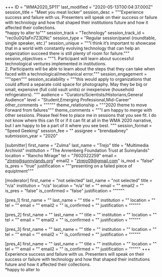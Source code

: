 +++
ID = "WMA2020_SP11"
last_modified = "2020-05-13T00:04:37.000Z"
session_title = "Meet you meat locker"
session_desc = """Experience success and failure with us. Presenters will speak on their success or failure with technology and how that shaped their institutions future and how it affected their collections.<br>*happy to alter to"""
session_track = "Technology"
session_track_id = "rec0u0Q1aFn7Z3DNc"
session_type = "Regular session/panel (roundtable, single speaker, etc.)"
session_unique = """I think it’s important to showcase that in a world with constantly evolving technology that can help an organization succeed there is still plenty of room for failure."""
session_objectives = """1.	Participant will learn about successful technological ventures implemented in institutions.<br>2.	Participants will be able to learn about the steps that they can take when faced with a technological/mechanical error."""
session_engagement = """open"""
session_scalability = """this would apply to organizations that could afford a separate cold space for photography. May they be big or small, expensive (full cold vault units) or inexpensive (household refrigerators). """
audience = "Curators/Scientists/Historians,General Audience"
level = "Student,Emerging Professional,Mid-Career"
other_comments = """"""
theme_relationship = """2020 theme to move Forward from failures"""
theme_comments = """I am happy to merge with other sessions. Please feel free to place me in sessions that you see fit. I do not know where this can fit or if it can fit at all in the WMA 2020 narrative, but I am happy to be a part of it where you see best. """
session_format = "Speed Geeking"
session_fee = ""
assignee = "brendaabney"
submission_year = "2020"

[submitter]
first_name = "Zulma"
last_name = "Trejo"
title = "Multimedia Archivist"
institution = "The Annenberg Foundation Trust at Sunnylands"
location = "Rancho Mirage"
tel = "7602022259"
email = "ztrejo@sunnylands.org"
email2 = "ztrejo09@gmail.com"
is_mod = "false"
is_pres = "true"
justification = """presenting on a failed piece of equiptment"""

[moderator]
first_name = "not selected"
last_name = "not selected"
title = "n/a"
institution = "n/a"
location = "n/a"
tel = ""
email = ""
email2 = ""
is_pres = "false"
is_confirmed = "false"
justification = """"""

[pres_1]
first_name = ""
last_name = ""
title = ""
institution = ""
location = ""
tel = ""
email = ""
email2 = ""
is_confirmed = ""
justification = """"""

[pres_2]
first_name = ""
last_name = ""
title = ""
institution = ""
location = ""
tel = ""
email = ""
email2 = ""
is_confirmed = ""
justification = """"""

[pres_3]
first_name = ""
last_name = ""
title = ""
institution = ""
location = ""
tel = ""
email = ""
email2 = ""
is_confirmed = ""
justification = """"""

[pres_4]
first_name = ""
last_name = ""
title = ""
institution = ""
location = ""
tel = ""
email = ""
email2 = ""
is_confirmed = ""
justification = """"""
+++
Experience success and failure with us. Presenters will speak on their success or failure with technology and how that shaped their institutions future and how it affected their collections.<br>*happy to alter to